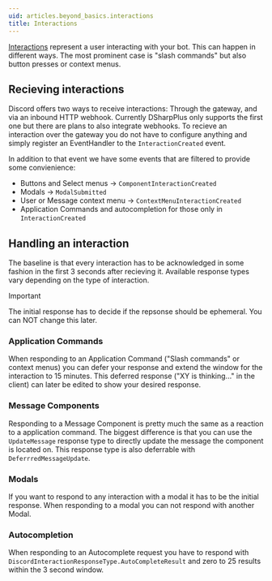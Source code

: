 ```yaml
---
uid: articles.beyond_basics.interactions
title: Interactions
---
```


[Interactions](https://discord.com/developers/docs/interactions/receiving-and-responding#interactions) represent a user interacting with your bot.
This can happen in different ways. The most prominent case is "slash commands" but also button presses or context menus.

## Recieving interactions
Discord offers two ways to receive interactions: Through the gateway, and via an inbound HTTP webhook.
Currently DSharpPlus only supports the first one but there are plans to also integrate webhooks.
To recieve an interaction over the gateway you do not have to configure anything and simply register an EventHandler to the `InteractionCreated` event.

In addition to that event we have some events that are filtered to provide some convienience:

- Buttons and Select menus -> `ComponentInteractionCreated`
- Modals -> `ModalSubmitted`
- User or Message context menu -> `ContextMenuInteractionCreated`
- Application Commands and autocompletion for those only in `InteractionCreated`

## Handling an interaction
The baseline is that every interaction has to be acknowledged in some fashion in the first 3 seconds after recieving it.
Available response types vary depending on the type of interaction.

> [!Important]
> The initial response has to decide if the repsonse should be ephemeral. You can NOT change this later.

### Application Commands
When responding to an Application Command ("Slash commands" or context menus) you can defer your response and extend the window for the interaction to 15 minutes.
This deferred response ("XY is thinking..." in the client) can later be edited to show your desired response.

### Message Components
Responding to a Message Component is pretty much the same as a reaction to a application command. 
The biggest difference is that you can use the `UpdateMessage` response type to directly update the message the component is located on.
This response type is also deferrable with `DeferrredMessageUpdate`.


### Modals 
If you want to respond to any interaction with a modal it has to be the initial response.
When responding to a modal you can not respond with another Modal.

### Autocompletion
When responding to an Autocomplete request you have to respond with `DiscordInteractionResponseType.AutoCompleteResult` and zero to 25 results within the 3 second window.


